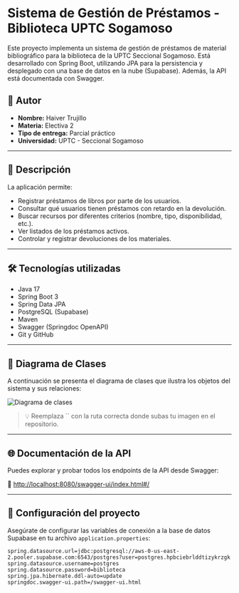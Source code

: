 # Sistema de Gestión de Préstamos - Biblioteca UPTC Sogamoso

Este proyecto implementa un sistema de gestión de préstamos de material bibliográfico para la biblioteca de la UPTC Seccional Sogamoso. Está desarrollado con Spring Boot, utilizando JPA para la persistencia y desplegado con una base de datos en la nube (Supabase). Además, la API está documentada con Swagger.

## 👤 Autor

- **Nombre:** Haiver Trujillo
- **Materia:** Electiva 2
- **Tipo de entrega:** Parcial práctico
- **Universidad:** UPTC - Seccional Sogamoso

---

## 📌 Descripción

La aplicación permite:

- Registrar préstamos de libros por parte de los usuarios.
- Consultar qué usuarios tienen préstamos con retardo en la devolución.
- Buscar recursos por diferentes criterios (nombre, tipo, disponibilidad, etc.).
- Ver listados de los préstamos activos.
- Controlar y registrar devoluciones de los materiales.

---

## 🛠️ Tecnologías utilizadas

- Java 17
- Spring Boot 3
- Spring Data JPA
- PostgreSQL (Supabase)
- Maven
- Swagger (Springdoc OpenAPI)
- Git y GitHub

---

## 🧩 Diagrama de Clases

A continuación se presenta el diagrama de clases que ilustra los objetos del sistema y sus relaciones:

![Diagrama de clases](ruta/a/tu/diagrama.png)

> 💡 Reemplaza `` con la ruta correcta donde subas tu imagen en el repositorio.

---

## 🌐 Documentación de la API

Puedes explorar y probar todos los endpoints de la API desde Swagger:

🔗 [http://localhost:8080/swagger-ui/index.html#/](http://localhost:8080/swagger-ui/index.html#/)

---

## 🚀 Configuración del proyecto

Asegúrate de configurar las variables de conexión a la base de datos Supabase en tu archivo `application.properties`:

```properties
spring.datasource.url=jdbc:postgresql://aws-0-us-east-2.pooler.supabase.com:6543/postgres?user=postgres.hpbciebrlddtizykrzgk
spring.datasource.username=postgres
spring.datasource.password=biblioteca
spring.jpa.hibernate.ddl-auto=update
springdoc.swagger-ui.path=/swagger-ui.html
